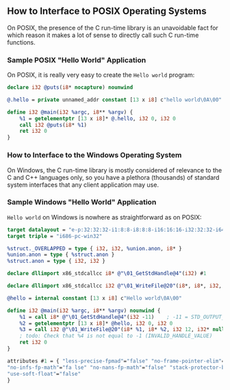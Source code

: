 ## How to Interface to POSIX Operating Systems


On POSIX, the presence of the C run-time library is an unavoidable fact for which reason it makes a lot of sense to directly call
such C run-time functions.


### Sample POSIX "Hello World" Application

On POSIX, it is really very easy to create the `Hello world` program:

```ll
declare i32 @puts(i8* nocapture) nounwind

@.hello = private unnamed_addr constant [13 x i8] c"hello world\0A\00"

define i32 @main(i32 %argc, i8** %argv) {
	%1 = getelementptr [13 x i8]* @.hello, i32 0, i32 0
	call i32 @puts(i8* %1)
	ret i32 0
}
```

### How to Interface to the Windows Operating System


On Windows, the C run-time library is mostly considered of relevance to the C and C++ languages only, so you have a plethora
(thousands) of standard system interfaces that any client application may use.


### Sample Windows "Hello World" Application

`Hello world` on Windows is nowhere as straightforward as on POSIX:

```ll
target datalayout = "e-p:32:32:32-i1:8:8-i8:8:8-i16:16:16-i32:32:32-i64:64:64-f32:32:32-f64:64:64-f80:128:128-v64:64:64-v128:128:128-a0:0:64-f80:32:32-n8:16:32-S32"
target triple = "i686-pc-win32"

%struct._OVERLAPPED = type { i32, i32, %union.anon, i8* }
%union.anon = type { %struct.anon }
%struct.anon = type { i32, i32 }

declare dllimport x86_stdcallcc i8* @"\01_GetStdHandle@4"(i32) #1

declare dllimport x86_stdcallcc i32 @"\01_WriteFile@20"(i8*, i8*, i32, i32*, %struct._OVERLAPPED*) #1

@hello = internal constant [13 x i8] c"Hello world\0A\00"

define i32 @main(i32 %argc, i8** %argv) nounwind {
	%1 = call i8* @"\01_GetStdHandle@4"(i32 -11)    ; -11 = STD_OUTPUT_HANDLE
	%2 = getelementptr [13 x i8]* @hello, i32 0, i32 0
	%3 = call i32 @"\01_WriteFile@20"(i8* %1, i8* %2, i32 12, i32* null, %struct._OVERLAPPED* null)
	; todo: Check that %4 is not equal to -1 (INVALID_HANDLE_VALUE)
	ret i32 0
}

attributes #1 = { "less-precise-fpmad"="false" "no-frame-pointer-elim"="true" "no-frame-pointer-elim-non-leaf"
"no-infs-fp-math"="fa lse" "no-nans-fp-math"="false" "stack-protector-buffer-size"="8" "unsafe-fp-math"="false"
"use-soft-float"="false"
}
```

